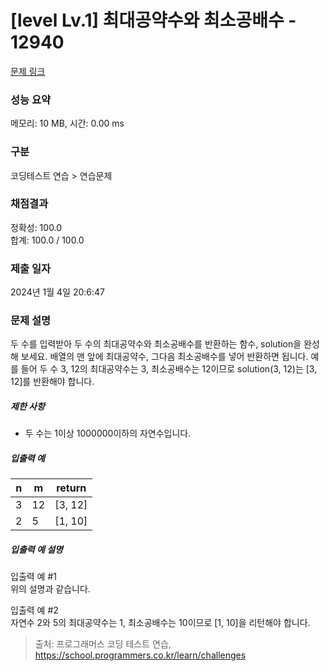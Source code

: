 # [level Lv.1] 최대공약수와 최소공배수 - 12940 

[문제 링크](https://school.programmers.co.kr/learn/courses/30/lessons/12940) 

### 성능 요약

메모리: 10 MB, 시간: 0.00 ms

### 구분

코딩테스트 연습 > 연습문제

### 채점결과

정확성: 100.0<br/>합계: 100.0 / 100.0

### 제출 일자

2024년 1월 4일 20:6:47

### 문제 설명

<p>두 수를 입력받아 두 수의 최대공약수와 최소공배수를 반환하는 함수, solution을 완성해 보세요. 배열의 맨 앞에 최대공약수, 그다음 최소공배수를 넣어 반환하면 됩니다. 예를 들어 두 수 3, 12의 최대공약수는 3, 최소공배수는 12이므로 solution(3, 12)는 [3, 12]를 반환해야 합니다.</p>

<h5>제한 사항</h5>

<ul>
<li>두 수는 1이상 1000000이하의 자연수입니다.</li>
</ul>

<h5>입출력 예</h5>
<table class="table">
        <thead><tr>
<th>n</th>
<th>m</th>
<th>return</th>
</tr>
</thead>
        <tbody><tr>
<td>3</td>
<td>12</td>
<td>[3, 12]</td>
</tr>
<tr>
<td>2</td>
<td>5</td>
<td>[1, 10]</td>
</tr>
</tbody>
      </table>
<h5>입출력 예 설명</h5>

<p>입출력 예 #1<br>
위의 설명과 같습니다.</p>

<p>입출력 예 #2<br>
자연수 2와 5의 최대공약수는 1, 최소공배수는 10이므로 [1, 10]을 리턴해야 합니다.</p>


> 출처: 프로그래머스 코딩 테스트 연습, https://school.programmers.co.kr/learn/challenges